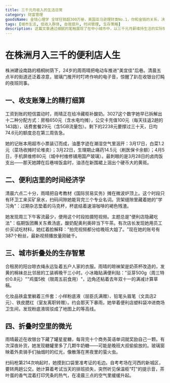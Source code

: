```yaml
---
title: 三千元月收入的生活日常
category: 财富管理
goodsName: 金钱心理学 全球狂销超300万册，美国亚马逊理财类No.1，你和金钱的关系，决定了财富和你的距离！财务自由指南
tags: [城市生活, 低收入群体, 自我提升, 时间管理, 生存策略]
description: 这篇文章通过细腻的笔触展现了在中小城市中，以三千元月薪维持生活的实际情况。内容覆盖了从居住条件、交通出行、饮食消费到业余时间的利用和个人技能提升等多个方面，体现了现代都市年轻人在面对经济压力时展现出的坚韧和智慧，同时也反映了他们对美好生活的向往和努力。
---
```

# 在株洲月入三千的便利店人生
 
 株洲建设南路的梧桐树荫下，24岁的周雨晴把电动车推进"美宜佳"后巷。清晨五点半的街道还泛着凉意，玻璃门推开时叮咚作响的电子音，惊醒了趴在收银台打盹的夜班同事。
 
## 一、收支账簿上的精打细算
工资到账的短信震动时，雨晴正在给冷藏柜补酸奶。3027这个数字她早已拆解出十二种分配方式：房租650元（含水电均摊），公交卡充值100元（每天往返2趟的143路），话费套餐29元（含5GB流量包）。剩下的2238元要撑过三十天，日均74.6元的额度总在第三周告急。

她的记账本用超市小票装订而成，油墨字迹在潮湿空气里洇开：3月17日，白菜1.2元（菜场收摊时论堆卖）；3月22日，生理期止痛药14.5元（刷医保卡余额）；4月5日，手机屏维修80元（城中村维修铺用国产玻璃）。最刺眼的是3月28日的卤肉饭支出——那天她蹲在后巷啃饭盒时，油渍在新围裙上洇出个硬币大的黄斑。


## 二、便利店里的时间经济学
清晨六点二十分，雨晴把自考教材《国际贸易实务》摊在微波炉顶上。这个时段只有环卫工来买矿泉水，扫码间隙她能背完三个专业名词。货架缝隙里藏着她的"学习角"：过期杂志垫着的马克杯，杯底结着速溶咖啡的褐色残渣。

她发现周三下午客流最少，便用这个时段拍摄短视频。主题总是"便利店隐藏吃法"：临期饭团蘸关东煮汤底，酸奶配奥利奥碎当下午茶。有次店长发现她用员工价买试吃材料，她红着脸解释："拍完视频都分给晚班大姐了。"现在她的账号有387个粉丝，最新视频播放量刚破千。


## 三、城市折叠处的生存智慧
合租房的阳台晾衣绳永远坠着五户人家的衣服。雨晴的晾袜架是奶茶杯改造的，发黄的棉袜总比邻居的工装裤晚干三小时。小冰箱贴满便利贴："豆芽500g（周三特价0.8元）""鸡蛋5枚（限周五前食用）"，边角还粘着去年双十一的满减计算草稿。

化妆品铁盒里躺着三件套：小样粉底液（屈臣氏满赠）、铅笔头眉笔（文具店2元）、铁皮腮红（室友离职转赠）。约会那天下暴雨，她举着便利店塑料袋冲进商场卫生间，发现粉底液斑驳成了地图上的等高线。


## 四、折叠时空里的微光
雨晴最近在收银台下藏了罐星星糖，每背完十个商务英语单词就奖励自己一颗。有次深夜补货，她发现糖罐里多了几颗牛奶糖——可能是晚班大叔偷偷放的。玻璃窗映着外卖骑手们抽烟时的红光，像散落在黑夜里的萤火虫。

扫码枪第214次响起时，她摸到口袋里准考证的毛边。自考考场在河西的新城区，要转两趟公交。她计算着考试当天的排班损失，突然听见保温柜"叮"的提示音，茶叶蛋的香气混着打印凭条的热气，在凌晨三点的空气里缓缓升起。